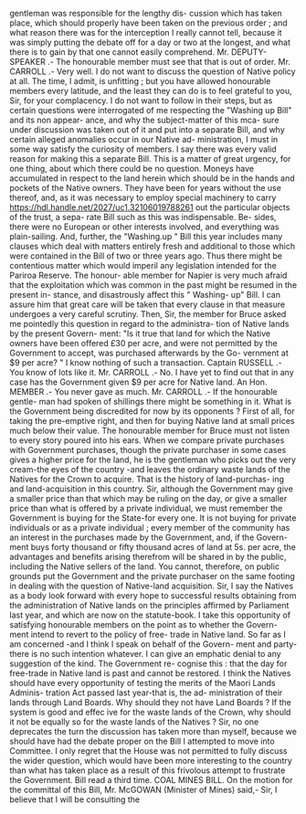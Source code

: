 gentleman was responsible for the lengthy dis- cussion which has taken place, which should properly have been taken on the previous order ; and what reason there was for the interception I really cannot tell, because it was simply putting the debate off for a day or two at the longest, and what there is to gain by that one cannot easily comprehend. Mr. DEPUTY-SPEAKER .- The honourable member must see that that is out of order. Mr. CARROLL .- Very well. I do not want to discuss the question of Native policy at all. The time, I admit, is unfitting ; but you have allowed honourable members every latitude, and the least they can do is to feel grateful to you, Sir, for your complacency. I do not want to follow in their steps, but as certain questions were interrogated of me respecting the "Washing up Bill" and its non appear- ance, and why the subject-matter of this mca- sure under discussion was taken out of it and put into a separate Bill, and why certain alleged anomalies occur in our Native ad- ministration, I must in some way satisfy the curiosity of members. I say there was every valid reason for making this a separate Bill. This is a matter of great urgency, for one thing, about which there could be no question. Moneys have accumulated in respect to the land herein which should be in the hands and pockets of the Native owners. They have been for years without the use thereof, and, as it was necessary to employ special machinery to carry https://hdl.handle.net/2027/uc1.32106019788261 out the particular objects of the trust, a sepa- rate Bill such as this was indispensable. Be- sides, there were no European or other interests involved, and everything was plain-sailing. And, further, the "Washing.up " Bill this year includes many clauses which deal with matters entirely fresh and additional to those which were contained in the Bill of two or three years ago. Thus there might be contentious matter which would imperil any legislation intended for the Pariroa Reserve. The honour- able member for Napier is very much afraid that the exploitation which was common in the past might be resumed in the present in- stance, and disastrously affect this " Washing- up" Bill. I can assure him that great care will be taken that every clause in that measure undergoes a very careful scrutiny. Then, Sir, the member for Bruce asked me pointedly this question in regard to the administra- tion of Native lands by the present Govern- ment: "Is it true that land for which the Native owners have been offered £30 per acre, and were not permitted by the Government to accept, was purchased afterwards by the Go- vernment at $9 per acre? " I know nothing of such a transaction. Captain RUSSELL .- You know of lots like it. Mr. CARROLL .- No. I have yet to find out that in any case has the Government given $9 per acre for Native land. An Hon. MEMBER .- You never gave as much. Mr. CARROLL .- If the honourable gentle- man had spoken of shillings there might be something in it. What is the Government being discredited for now by its opponents ? First of all, for taking the pre-emptive right, and then for buying Native land at small prices much below their value. The honourable member for Bruce must not listen to every story poured into his ears. When we compare private purchases with Government purchases, though the private purchaser in some cases gives a higher price for the land, he is the gentleman who picks out the very cream-the eyes of the country -and leaves the ordinary waste lands of the Natives for the Crown to acquire. That is the history of land-purchas- ing and land-acquisition in this country. Sir, although the Government may give a smaller price than that which may be ruling on the day, or give a smaller price than what is offered by a private individual, we must remember the Government is buying for the State-for every one. It is not buying for private individuals or as a private individual ; every member of the community has an interest in the purchases made by the Government, and, if the Govern- ment buys forty thousand or fifty thousand acres of land at 5s. per acre, the advantages and benefits arising therefrom will be shared in by the public, including the Native sellers of the land. You cannot, therefore, on public grounds put the Government and the private purchaser on the same footing in dealing with the question of Native-land acquisition. Sir, I say the Natives as a body look forward with every hope to successful results obtaining from the administration of Native lands on the principles affirmed by Parliament last year, and which are now on the statute-book. I take this opportunity of satisfying honourable members on the point as to whether the Govern- ment intend to revert to the policy of free- trade in Native land. So far as I am concerned -and I think I speak on behalf of the Govern- ment and party-there is no such intention whatever. I can give an emphatic denial to any suggestion of the kind. The Government re- cognise this : that the day for free-trade in Native land is past and cannot be restored. I think the Natives should have every opportunity of testing the merits of the Maori Lands Adminis- tration Act passed last year-that is, the ad- ministration of their lands through Land Boards. Why should they not have Land Boards ? If the system is good and effec ive for the waste lands of the Crown, why should it not be equally so for the waste lands of the Natives ? Sir, no one deprecates the turn the discussion has taken more than myself, because we should have had the debate proper on the Bill I attempted to move into Committee. I only regret that the House was not permitted to fully discuss the wider question, which would have been more interesting to the country than what has taken place as a result of this frivolous attempt to frustrate the Government. Bill read a third time. COAL MINES BILL. On the motion for the committal of this Bill, Mr. McGOWAN (Minister of Mines) said,- Sir, I believe that I will be consulting the 